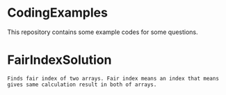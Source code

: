 # CodingExamples

This repository contains some example codes for some questions. 

# FairIndexSolution
	Finds fair index of two arrays. Fair index means an index that means gives same calculation result in both of arrays.
	

